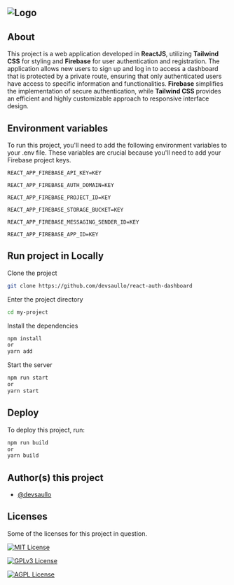 
![Logo](https://i.imgur.com/b3XPEtq.jpeg)
---
## About

This project is a web application developed in **ReactJS**, utilizing **Tailwind CSS** for styling and **Firebase** for user authentication and registration. The application allows new users to sign up and log in to access a dashboard that is protected by a private route, ensuring that only authenticated users have access to specific information and functionalities. **Firebase** simplifies the implementation of secure authentication, while **Tailwind CSS** provides an efficient and highly customizable approach to responsive interface design.

## Environment variables

To run this project, you'll need to add the following environment variables to your .env file. These variables are crucial because you'll need to add your Firebase project keys.

`REACT_APP_FIREBASE_API_KEY=KEY`

`REACT_APP_FIREBASE_AUTH_DOMAIN=KEY`

`REACT_APP_FIREBASE_PROJECT_ID=KEY`

`REACT_APP_FIREBASE_STORAGE_BUCKET=KEY`

`REACT_APP_FIREBASE_MESSAGING_SENDER_ID=KEY`

`REACT_APP_FIREBASE_APP_ID=KEY`


## Run project in Locally

Clone the project

```bash
git clone https://github.com/devsaullo/react-auth-dashboard
```

Enter the project directory

```bash
cd my-project
```

Install the dependencies

```bash
npm install
or
yarn add
```

Start the server

```bash
npm run start
or 
yarn start
```

## Deploy

To deploy this project, run:

```bash
npm run build
or 
yarn build
```


## Author(s) this project

- [@devsaullo](https://github.com/devsaullo)


## Licenses
Some of the licenses for this project in question.

[![MIT License](https://img.shields.io/badge/License-MIT-green.svg)](https://choosealicense.com/licenses/mit/)

[![GPLv3 License](https://img.shields.io/badge/License-GPL%20v3-yellow.svg)](https://opensource.org/licenses/)

[![AGPL License](https://img.shields.io/badge/License-AGPL-blue.svg)](http://www.gnu.org/licenses/agpl-3.0)

